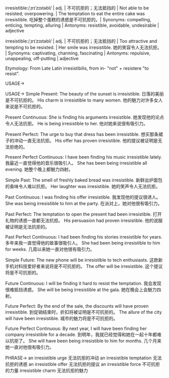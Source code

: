 irresistible:/ˌɪrɪˈzɪstəbl/ | adj. | 不可抗拒的；无法抵挡的 | Not able to be resisted; overpowering. |  The temptation to eat the entire cake was irresistible.  吃掉整个蛋糕的诱惑是不可抗拒的。| Synonyms: compelling, enticing, tempting, alluring | Antonyms: resistible, avoidable, undesirable | adjective

irresistible:/ˌɪrɪˈzɪstəbl/ | adj. | 不可抗拒的；无法抵挡的 | Too attractive and tempting to be resisted. | Her smile was irresistible. 她的笑容令人无法抗拒。 | Synonyms: captivating, charming, fascinating | Antonyms: repulsive, unappealing, off-putting | adjective

Etymology: From Late Latin irresistibilis, from in- "not" + resistere "to resist".

USAGE->

USAGE->
Simple Present:
The beauty of the sunset is irresistible.  日落的美丽是不可抗拒的。
His charm is irresistible to many women.  他的魅力对许多女人来说是不可抗拒的。

Present Continuous:
She is finding his arguments irresistible. 她发现他的论点令人无法抗拒。
He is being irresistible to her. 他对她来说很有吸引力。

Present Perfect:
The urge to buy that dress has been irresistible.  想买那条裙子的冲动一直无法抗拒。
His offer has proven irresistible. 他的提议被证明是无法拒绝的。

Present Perfect Continuous:
I have been finding his music irresistible lately. 我最近一直觉得他的音乐很吸引人。
She has been being irresistible all evening. 她整个晚上都魅力四射。


Simple Past:
The smell of freshly baked bread was irresistible.  新鲜出炉面包的香味令人难以抗拒。
Her laughter was irresistible. 她的笑声令人无法抗拒。


Past Continuous:
I was finding his offer irresistible. 我发现他的提议很诱人。
She was being irresistible to him at the party. 在派对上，她对他很有吸引力。

Past Perfect:
The temptation to open the present had been irresistible.  打开礼物的诱惑一直都无法抗拒。
His persuasion had proven irresistible. 他的说服被证明是无法抗拒的。

Past Perfect Continuous:
I had been finding his stories irresistible for years. 多年来我一直觉得他的故事很吸引人。
She had been being irresistible to him for weeks.  几周以来她一直对他很有吸引力。

Simple Future:
The new phone will be irresistible to tech enthusiasts.  这款新手机对科技爱好者来说将是不可抗拒的。
The offer will be irresistible.  这个提议将是不可抗拒的。

Future Continuous:
I will be finding it hard to resist the temptation. 我会发现很难抵挡诱惑。
She will be being irresistible at the gala.  她在晚会上会魅力四射。

Future Perfect:
By the end of the sale, the discounts will have proven irresistible. 到促销结束时，折扣将被证明是不可抗拒的。
The allure of the city will have been irresistible.  城市的魅力将是不可抗拒的。

Future Perfect Continuous:
By next year, I will have been finding her company irresistible for a decade. 到明年，我就已经觉得和她在一起十年都难以抗拒了。
She will have been being irresistible to him for months.  几个月来她一直对他很有吸引力。


PHRASE->
an irresistible urge  无法抗拒的冲动
an irresistible temptation  无法抗拒的诱惑
an irresistible offer  无法抗拒的提议
an irresistible force  不可抗拒的力量
irresistible charm  无法抗拒的魅力
